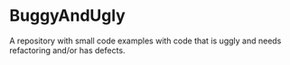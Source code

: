 # BuggyAndUgly
A repository with small code examples with code that is uggly and needs refactoring and/or has defects.
